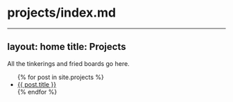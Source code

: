 # projects/index.md
---
layout: home
title: Projects
---

All the tinkerings and fried boards go here.
<ul>
  {% for post in site.projects %}
    <li><a href="{{ post.url }}">{{ post.title }}</a></li>
  {% endfor %}
</ul>
